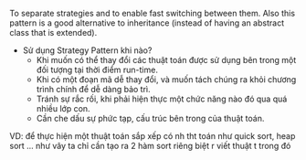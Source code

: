 To separate strategies and to enable fast switching between them. Also this pattern is a good alternative to inheritance (instead of having an abstract class that is extended).

- Sử dụng Strategy Pattern khi nào?
  + Khi muốn có thể thay đổi các thuật toán được sử dụng bên trong một đối tượng tại thời điểm run-time.
  + Khi có một đoạn mã dễ thay đổi, và muốn tách chúng ra khỏi chương trình chính để dễ dàng bảo trì.
  + Tránh sự rắc rối, khi phải hiện thực một chức năng nào đó qua quá nhiều lớp con.
  + Cần che dấu sự phức tạp, cấu trúc bên trong của thuật toán.

VD: để thực hiện một thuật toán sắp xếp có nh tht toán như quick sort, heap sort ... như vây ta chỉ cần tạo ra 2 hàm sort riêng biệt r viết thuật t trong đó
